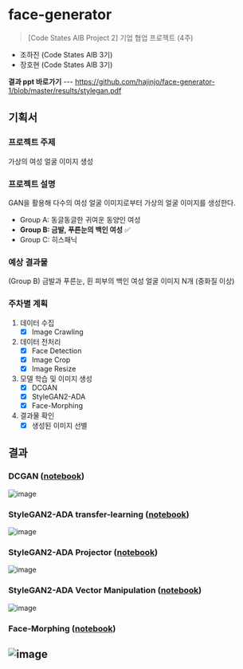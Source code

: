 # face-generator
>[Code States AIB Project 2] 기업 협업 프로젝트 (4주)
- 조하진 (Code States AIB 3기)
- 장호현 (Code States AIB 3기)

**결과 ppt 바로가기** --- <https://github.com/hajinjo/face-generator-1/blob/master/results/stylegan.pdf>

## 기획서
### 프로젝트 주제
가상의 여성 얼굴 이미지 생성

### 프로젝트 설명
GAN을 활용해 다수의 여성 얼굴 이미지로부터 가상의 얼굴 이미지를 생성한다.
- Group A: 동글동글한 귀여운 동양인 여성
- **Group B: 금발, 푸른눈의 백인 여성** ✅
- Group C: 히스패닉

### 예상 결과물
(Group B) 금발과 푸른눈, 흰 피부의 백인 여성 얼굴 이미지 N개 (중화질 이상)

### 주차별 계획
1) 데이터 수집
    - [X] Image Crawling
2) 데이터 전처리
    - [X] Face Detection
    - [X] Image Crop
    - [X] Image Resize
3) 모델 학습 및 이미지 생성
    - [X] DCGAN
    - [X] StyleGAN2-ADA
    - [X] Face-Morphing
4) 결과물 확인
    - [X] 생성된 이미지 선별

## 결과
### DCGAN ([notebook](https://github.com/Guest-01/face-generator/blob/dev/1_dcgan.ipynb))
![image](https://user-images.githubusercontent.com/49602144/141455915-3dc5ce84-54f7-443d-940a-1a820e52934e.png)
### StyleGAN2-ADA transfer-learning ([notebook](https://github.com/Guest-01/face-generator/blob/dev/2_stylegan_transfer_learning.ipynb))
![image](https://user-images.githubusercontent.com/49602144/141456875-f05ab435-2c3f-42c8-81b4-cf75786f120d.png)
### StyleGAN2-ADA Projector ([notebook](https://github.com/Guest-01/face-generator/blob/dev/3_stylegan_generator.ipynb))
![image](https://user-images.githubusercontent.com/49602144/141457795-3dfa0f1f-f530-4886-a365-3c58eb3cb168.png)
### StyleGAN2-ADA Vector Manipulation ([notebook](https://github.com/Guest-01/face-generator/blob/dev/4_stylegan_explore.ipynb))
![image](https://user-images.githubusercontent.com/49602144/141458663-9258ea0f-1039-4e11-94c9-72935fa35b9c.png)
### Face-Morphing ([notebook](https://github.com/Guest-01/face-generator/blob/master/5_face_morphing.ipynb))
![image](https://user-images.githubusercontent.com/49602144/141926661-8b6b82fc-34c1-4731-bb18-50e1370973dc.png)
---
